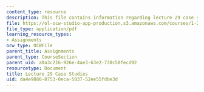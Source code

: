 ```yaml
---
content_type: resource
description: This file contains information regarding lecture 29 case studies.
file: https://ol-ocw-studio-app-production.s3.amazonaws.com/courses/1-264j-database-internet-and-systems-integration-technologies-fall-2013/da4e988687530eca503752ee55fdbe3d_MIT1_264JF13_L29_case.pdf
file_type: application/pdf
learning_resource_types:
- Assignments
ocw_type: OCWFile
parent_title: Assignments
parent_type: CourseSection
parent_uid: a0a3c216-926e-4ae3-63e2-730c50fecd92
resourcetype: Document
title: Lecture 29 Case Studies
uid: da4e9886-8753-0eca-5037-52ee55fdbe3d
---
```

